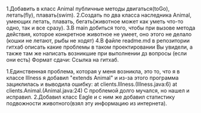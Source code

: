 1.Добавить в класс Animal публичные методы двигаться(toGo), летать(fly), плавать(swim).
2.Создать по два класса наследника Animal, умеющих летать, плавать, бегать(животное может как уметь что-то одно, так и все сразу).
3.В main добиться того, чтобы при вызове метода действия, которое конкретное животное не умеет, оно этого не делало (кошки не летают, рыбы не ходят)
4.В файле readme.md в репозитории гитхаб описать какие проблемы в таком проектировании Вы увидели, а также там же написать возникшие при выполнении дз вопросы (если они есть)
Формат сдачи: Ссылка на гитхаб.


1.Единственная проблема, которая у меня возникла, это то, что я в классе Illness я добавил "extends Animal" и из-за этого программа зациклилась и выводила ошибку:
at clients.Illness.<init>(Illness.java:6)
at clients.Animal.<init>(Animal.java:24)
C проблемой долго мучался, но нашел и исправил.
2.Добавил класс Eagle и с ним же добавил статистику подвожности животного(взял эту информацию из интернета).